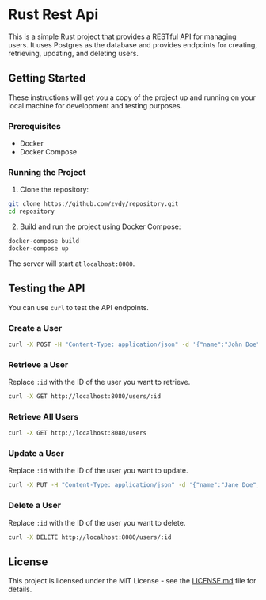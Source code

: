 # Rust Rest Api

This is a simple Rust project that provides a RESTful API for managing users. It uses Postgres as the database and provides endpoints for creating, retrieving, updating, and deleting users.

## Getting Started

These instructions will get you a copy of the project up and running on your local machine for development and testing purposes.

### Prerequisites

- Docker
- Docker Compose

### Running the Project

1. Clone the repository:

```bash
git clone https://github.com/zvdy/repository.git
cd repository
```

2. Build and run the project using Docker Compose:

```bash
docker-compose build
docker-compose up
```

The server will start at `localhost:8080`.

## Testing the API

You can use `curl` to test the API endpoints.

### Create a User

```bash
curl -X POST -H "Content-Type: application/json" -d '{"name":"John Doe","email":"john@example.com"}' http://localhost:8080/users
```

### Retrieve a User

Replace `:id` with the ID of the user you want to retrieve.

```bash
curl -X GET http://localhost:8080/users/:id
```

### Retrieve All Users

```bash
curl -X GET http://localhost:8080/users
```

### Update a User

Replace `:id` with the ID of the user you want to update.

```bash
curl -X PUT -H "Content-Type: application/json" -d '{"name":"Jane Doe","email":"jane@example.com"}' http://localhost:8080/users/:id
```

### Delete a User

Replace `:id` with the ID of the user you want to delete.

```bash
curl -X DELETE http://localhost:8080/users/:id
```

## License

This project is licensed under the MIT License - see the [LICENSE.md](LICENSE) file for details.

